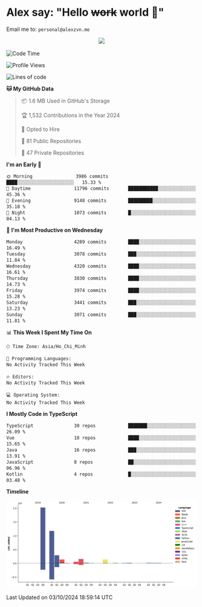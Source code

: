 # Alex say: "Hello ~~work~~ world 🐾"
Email me to: `personal@alexzvn.me`


<p align=center>
  <a href="https://skillicons.dev">
    <img src="https://skillicons.dev/icons?i=ts,js,php,nodejs,bun,vue,nuxt,react,svelte,tauri,laravel,rust,mongodb,docker,electron,redis,rabbitmq,tailwind,git,cloudflare,elysia,mysql,nginx,rollupjs,sentry,ubuntu,yarn,html,css,vite" />
  </a>
</p>

<!--START_SECTION:waka-->
![Code Time](http://img.shields.io/badge/Code%20Time-1%2C066%20hrs%2055%20mins-blue)

![Profile Views](http://img.shields.io/badge/Profile%20Views-1-blue)

![Lines of code](https://img.shields.io/badge/From%20Hello%20World%20I%27ve%20Written-40.6%20million%20lines%20of%20code-blue)

**🐱 My GitHub Data** 

> 📦 1.6 MB Used in GitHub's Storage 
 > 
> 🏆 1,532 Contributions in the Year 2024
 > 
> 💼 Opted to Hire
 > 
> 📜 81 Public Repositories 
 > 
> 🔑 47 Private Repositories 
 > 
**I'm an Early 🐤** 

```text
🌞 Morning                3986 commits        ████░░░░░░░░░░░░░░░░░░░░░   15.33 % 
🌆 Daytime                11796 commits       ███████████░░░░░░░░░░░░░░   45.36 % 
🌃 Evening                9148 commits        █████████░░░░░░░░░░░░░░░░   35.18 % 
🌙 Night                  1073 commits        █░░░░░░░░░░░░░░░░░░░░░░░░   04.13 % 
```
📅 **I'm Most Productive on Wednesday** 

```text
Monday                   4289 commits        ████░░░░░░░░░░░░░░░░░░░░░   16.49 % 
Tuesday                  3078 commits        ███░░░░░░░░░░░░░░░░░░░░░░   11.84 % 
Wednesday                4320 commits        ████░░░░░░░░░░░░░░░░░░░░░   16.61 % 
Thursday                 3830 commits        ████░░░░░░░░░░░░░░░░░░░░░   14.73 % 
Friday                   3974 commits        ████░░░░░░░░░░░░░░░░░░░░░   15.28 % 
Saturday                 3441 commits        ███░░░░░░░░░░░░░░░░░░░░░░   13.23 % 
Sunday                   3071 commits        ███░░░░░░░░░░░░░░░░░░░░░░   11.81 % 
```


📊 **This Week I Spent My Time On** 

```text
🕑︎ Time Zone: Asia/Ho_Chi_Minh

💬 Programming Languages: 
No Activity Tracked This Week

🔥 Editors: 
No Activity Tracked This Week

💻 Operating System: 
No Activity Tracked This Week
```

**I Mostly Code in TypeScript** 

```text
TypeScript               30 repos            ███████░░░░░░░░░░░░░░░░░░   26.09 % 
Vue                      18 repos            ████░░░░░░░░░░░░░░░░░░░░░   15.65 % 
Java                     16 repos            ███░░░░░░░░░░░░░░░░░░░░░░   13.91 % 
JavaScript               8 repos             ██░░░░░░░░░░░░░░░░░░░░░░░   06.96 % 
Kotlin                   4 repos             █░░░░░░░░░░░░░░░░░░░░░░░░   03.48 % 
```



**Timeline**

![Lines of Code chart](https://raw.githubusercontent.com/alexzvn/alexzvn/main/assets/bar_graph.png)


 Last Updated on 03/10/2024 18:59:14 UTC
<!--END_SECTION:waka-->
